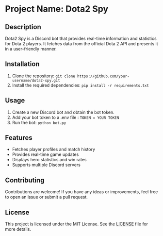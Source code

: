 # Project Name: Dota2 Spy

## Description
Dota2 Spy is a Discord bot that provides real-time information and statistics for Dota 2 players. It fetches data from the official Dota 2 API and presents it in a user-friendly manner.

## Installation
1. Clone the repository: `git clone https://github.com/your-username/dota2-spy.git`
2. Install the required dependencies: `pip install -r requirements.txt`

## Usage
1. Create a new Discord bot and obtain the bot token.
2. Add your bot token to a .env file : `TOKEN = YOUR TOKEN`
3. Run the bot: `python bot.py`

## Features
- Fetches player profiles and match history
- Provides real-time game updates
- Displays hero statistics and win rates
- Supports multiple Discord servers

## Contributing
Contributions are welcome! If you have any ideas or improvements, feel free to open an issue or submit a pull request.

## License
This project is licensed under the MIT License. See the [LICENSE](LICENSE) file for more details.
